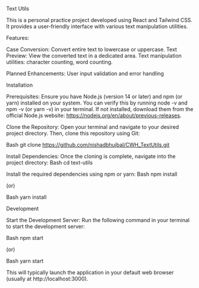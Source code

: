 Text Utils

This is a personal practice project developed using React and Tailwind CSS. It provides a user-friendly interface with various text manipulation utilities.

Features:

Case Conversion: Convert entire text to lowercase or uppercase.
Text Preview: View the converted text in a dedicated area.
Text manipulation utilities: character counting, word counting.

Planned Enhancements:
User input validation and error handling

Installation

Prerequisites: Ensure you have Node.js (version 14 or later) and npm (or yarn) installed on your system. You can verify this by running node -v and npm -v (or yarn -v) in your terminal. If not installed, download them from the official Node.js website: https://nodejs.org/en/about/previous-releases.

Clone the Repository: Open your terminal and navigate to your desired project directory. Then, clone this repository using Git:

Bash
git clone https://github.com/nishadbhujbal/CWH_TextUtils.git

Install Dependencies: Once the cloning is complete, navigate into the project directory:
Bash
cd text-utils

Install the required dependencies using npm or yarn:
Bash
npm install

(or)

Bash
yarn install

Development

Start the Development Server: Run the following command in your terminal to start the development server:

Bash
npm start

(or)

Bash
yarn start

This will typically launch the application in your default web browser (usually at http://localhost:3000).
